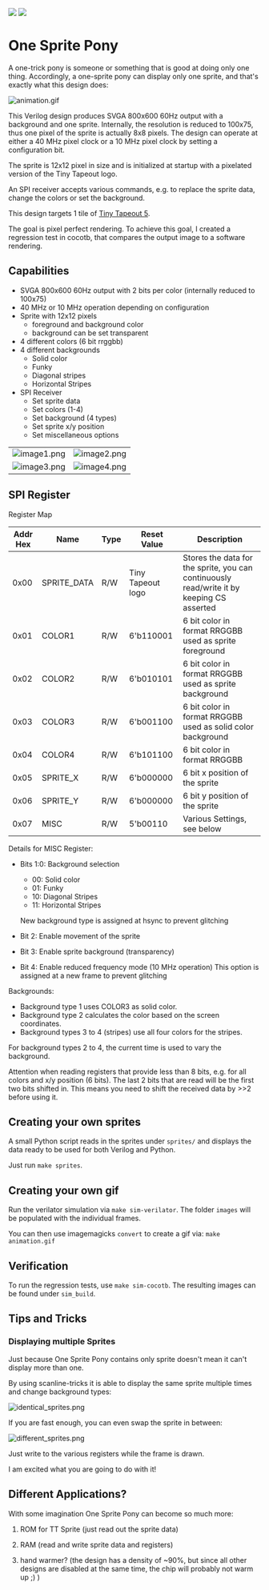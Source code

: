 ![](../../workflows/gds/badge.svg) ![](../../workflows/docs/badge.svg)

# One Sprite Pony

A one-trick pony is someone or something that is good at doing only one thing. Accordingly, a one-sprite pony can display only one sprite, and that's exactly what this design does:

![animation.gif](animation.gif)

This Verilog design produces SVGA 800x600 60Hz output with a background and one sprite. Internally, the resolution is reduced to 100x75, thus one pixel of the sprite is actually 8x8 pixels.
The design can operate at either a 40 MHz pixel clock or a 10 MHz pixel clock by setting a configuration bit.

The sprite is 12x12 pixel in size and is initialized at startup with a pixelated version of the Tiny Tapeout logo.

An SPI receiver accepts various commands, e.g. to replace the sprite data, change the colors or set the background.

This design targets 1 tile of [Tiny Tapeout 5](https://tinytapeout.com).

The goal is pixel perfect rendering. To achieve this goal, I created a regression test in cocotb, that compares the output image to a software rendering.

## Capabilities

- SVGA 800x600 60Hz output with 2 bits per color (internally reduced to 100x75)
- 40 MHz or 10 MHz operation depending on configuration
- Sprite with 12x12 pixels
	- foreground and background color
	- background can be set transparent
- 4 different colors (6 bit rrggbb)
- 4 different backgrounds
	- Solid color
	- Funky
	- Diagonal stripes
	- Horizontal Stripes
- SPI Receiver
	- Set sprite data
	- Set colors (1-4)
	- Set background (4 types)
	- Set sprite x/y position
	- Set miscellaneous options

|   |   |
|---|---|
| ![image1.png](img/image1.png)  | ![image2.png](img/image2.png)  |
| ![image3.png](img/image3.png)  | ![image4.png](img/image4.png)  |

## SPI Register

Register Map

| Addr Hex | Name | Type | Reset Value | Description |
|----------|------|------|-------------|-------------|
| 0x00     | SPRITE_DATA | R/W | Tiny Tapeout logo | Stores the data for the sprite, you can continuously read/write it by keeping CS asserted |
| 0x01     | COLOR1     | R/W     | 6'b110001            | 6 bit color in format RRGGBB used as sprite foreground            |
| 0x02     | COLOR2     | R/W     | 6'b010101            | 6 bit color in format RRGGBB used as sprite background            |
| 0x03     | COLOR3     | R/W     | 6'b001100            | 6 bit color in format RRGGBB used as solid color background           |
| 0x04     | COLOR4     | R/W     | 6'b101100            | 6 bit color in format RRGGBB            |
| 0x05     | SPRITE_X     | R/W     | 6'b000000            | 6 bit x position of the sprite            |
| 0x06     | SPRITE_Y     | R/W     | 6'b000000            | 6 bit y position of the sprite            |
| 0x07     | MISC     | R/W     | 5'b00110            | Various Settings, see below            |

Details for MISC Register:

- Bits 1:0: Background selection
	- 00: Solid color
	- 01: Funky
	- 10: Diagonal Stripes
	- 11: Horizontal Stripes

	New background type is assigned at hsync to prevent glitching
- Bit 2: Enable movement of the sprite
- Bit 3: Enable sprite background (transparency)
- Bit 4: Enable reduced frequency mode (10 MHz operation)
	This option is assigned at a new frame to prevent glitching

Backgrounds:

- Background type 1 uses COLOR3 as solid color.
- Background type 2 calculates the color based on the screen coordinates.
- Background types 3 to 4 (stripes) use all four colors for the stripes.

For background types 2 to 4, the current time is used to vary the background.

Attention when reading registers that provide less than 8 bits, e.g. for all colors and x/y position (6 bits). The last 2 bits that are read will be the first two bits shifted in. This means you need to shift the received data by >>2 before using it.

## Creating your own sprites

A small Python script reads in the sprites under `sprites/` and displays the data ready to be used for both Verilog and Python.

Just run `make sprites`.

## Creating your own gif

Run the verilator simulation via `make sim-verilator`. The folder `images` will be populated with the individual frames.

You can then use imagemagicks `convert` to create a gif via: `make animation.gif`

## Verification

To run the regression tests, use `make sim-cocotb`. The resulting images can be found under `sim_build`.

## Tips and Tricks

### Displaying multiple Sprites

Just because One Sprite Pony contains only sprite doesn't mean it can't display more than one.

By using scanline-tricks it is able to display the same sprite multiple times and change background types:

![identical_sprites.png](img/identical_sprites.png)

If you are fast enough, you can even swap the sprite in between:

![different_sprites.png](img/different_sprites.png)

Just write to the various registers while the frame is drawn.

I am excited what you are going to do with it!

## Different Applications?

With some imagination One Sprite Pony can become so much more:

1. ROM for TT Sprite (just read out the sprite data)

2. RAM (read and write sprite data and registers)

3. hand warmer? (the design has a density of ~90%, but since all other designs are disabled at the same time, the chip will probably not warm up ;) )
